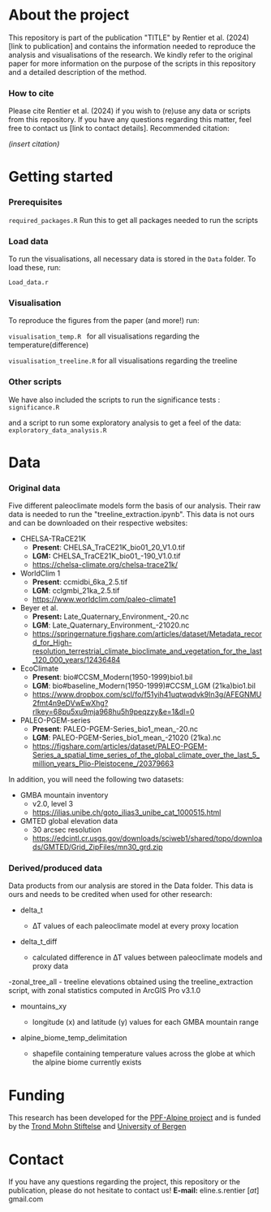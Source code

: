 
# About the project

This repository is part of the publication "TITLE" by Rentier et al. (2024) [link to publication] and contains the information needed to reproduce the analysis and visualisations of the research.
We kindly refer to the original paper for more information on the purpose of the scripts in this repository and a detailed description of the method.

### How to cite
Please cite Rentier et al. (2024) if you wish to (re)use any data or scripts from this repository. If you have any questions regarding this matter, feel free to contact us [link to contact details].
Recommended citation:

_(insert citation)_

# Getting started
### Prerequisites

```required_packages.R```
	Run this to get all packages needed to run the scripts
### Load data
To run the visualisations, all necessary data is stored in the ```Data``` folder. To load these, run:

```Load_data.r ```

### Visualisation
To reproduce the figures from the paper (and more!) run: 

```visualisation_temp.R ```
	for all visualisations regarding the temperature(difference)
 
```visualisation_treeline.R```
	for all visualisations regarding the treeline

### Other scripts
We have also included the scripts to run the significance tests :
```significance.R```

and a script to run some exploratory analysis to get a feel of the data:
```exploratory_data_analysis.R```
	


# Data
### Original data
Five different paleoclimate models form the basis of our analysis. Their raw data is needed to run the "treeline_extraction.ipynb". This data is not ours and can be downloaded on their respective websites:

- CHELSA-TRaCE21K
	- **Present**: CHELSA_TraCE21K_bio01_20_V1.0.tif
	- **LGM:** CHELSA_TraCE21K_bio01_-190_V1.0.tif
	- https://chelsa-climate.org/chelsa-trace21k/
- WorldClim 1
	- **Present**: ccmidbi_6ka_2.5.tif
	- **LGM**: cclgmbi_21ka_2.5.tif
	- https://www.worldclim.com/paleo-climate1
- Beyer et al.
	- **Present:** Late_Quaternary_Environment_-20.nc
	- **LGM**: Late_Quaternary_Environment_-21020.nc
	- https://springernature.figshare.com/articles/dataset/Metadata_record_for_High-resolution_terrestrial_climate_bioclimate_and_vegetation_for_the_last_120_000_years/12436484
- EcoClimate
	- **Present**: bio#CCSM_Modern(1950-1999)bio1.bil
	- **LGM**: bio#baseline_Modern(1950-1999)#CCSM_LGM (21ka)bio1.bil
	- https://www.dropbox.com/scl/fo/f51yih41uqtwqdvk9ln3g/AFEGNMU2fmt4n9eDVwEwXhg?rlkey=68pu5xu9mja968hu5h9peqzzy&e=1&dl=0
- PALEO-PGEM-series
	- **Present**: PALEO-PGEM-Series_bio1_mean_-20.nc
	- **LGM**: PALEO-PGEM-Series_bio1_mean_-21020 (21ka).nc
	- https://figshare.com/articles/dataset/PALEO-PGEM-Series_a_spatial_time_series_of_the_global_climate_over_the_last_5_million_years_Plio-Pleistocene_/20379663

In addition, you will need the following two datasets:
- GMBA mountain inventory 
	- v2.0, level 3
	- https://ilias.unibe.ch/goto_ilias3_unibe_cat_1000515.html
- GMTED global elevation data
	- 30 arcsec resolution
	- https://edcintl.cr.usgs.gov/downloads/sciweb1/shared/topo/downloads/GMTED/Grid_ZipFiles/mn30_grd.zip

### Derived/produced data
Data products from our analysis are stored in the Data folder. This data is ours and needs to be credited when used for other research:

- delta_t
  	- ∆T values of each paleoclimate model at every proxy location
  
- delta_t_diff
  	- calculated difference in ∆T values between paleoclimate models and proxy data
  
-zonal_tree_all
	- treeline elevations obtained using the treeline_extraction script, with zonal statistics computed in ArcGIS Pro v3.1.0

- mountains_xy
  	- longitude (x) and latitude (y) values for each GMBA mountain range
  
- alpine_biome_temp_delimitation
  	- shapefile containing temperature values across the globe at which the alpine biome currently exists
 
# Funding
This research has been developed for the [PPF-Alpine project](https://mountainsinmotion.w.uib.no/) and is funded by the [Trond Mohn Stiftelse](https://mohnfoundation.no/prosjekt/suzette-flantua/) and [University of Bergen](https://www.uib.no/en/bio)

# Contact
If you have any questions regarding the project, this repository or the publication, please do not hesitate to contact us! 
**E-mail:** eline.s.rentier [_at_] gmail.com


